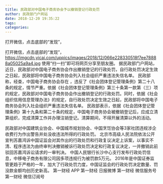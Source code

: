 ```yaml
---
title: 民政部对中国电子商务协会予以撤销登记行政处罚
author: 民政部门户网站
date: 2018-12-20 19:35:22
tags: 
categories: 
---
```

打开微信，点击底部的“发现”，
<!-- more -->
打开微信，点击底部的“发现”，
https://imgcdn.yicai.com/uppics/images/2018/12/066e228330518f7ee78888a05025a9a4.jpg
使用“扫一扫”即可将网页分享至朋友圈。
据民政部门户网站，近日，民政部对中国电子商务协会作出撤销登记的行政处罚，自行政处罚决定生效之日起，民政部将中国电子商务协会列入社会组织严重违法失信名单。
民政部称，经查，中国电子商务协会存在
，违反了《社会团体登记管理条例》第二十八条的规定，情节严重。依据《社会团体登记管理条例》第三十条第一款第（三）项的规定，民政部对中国电子商务协会作出撤销登记的行政处罚。同时，依据《社会组织信用信息管理办法》的规定，自行政处罚决定生效之日起，民政部将中国电子商务协会列入社会组织严重违法失信名单。
民政部表示，依据《社会团体登记管理条例》第十九条和第二十条的规定，中国电子商务协会被撤销登记后，应成立清算组织，完成清算工作并办理注销登记。清算期间，不得开展清算以外的活动。
 
 
民政部对中国建筑业协会、中国城市规划协会、中国烹饪协会等3家社团违规涉企收费行为作出警告并处没收违法所得的行政处罚。
北京市高级人民法院依法公开宣判苏嘉鸿诉中国证监会对其作出的行政处罚和行政复议决定上诉案，以事实不清、程序违法为由终审判决撤销被诉行政处罚决定和行政复议决定，一并撤销此前驳回苏嘉鸿诉讼请求的一审判决。
中国人民银行长沙中心支行发布行政处罚信息，中移电子商务有限公司因多项违规行为被罚款5万元。
2016年是中国证券监管更趋于严格的一年，加大了行政处罚力度，中国证监会的行政处罚决定数量、罚没款金额均创历史新高。
第一财经
APP
第一财经
日报微博
第一财经
微信服务号
第一财经
微信订阅号
